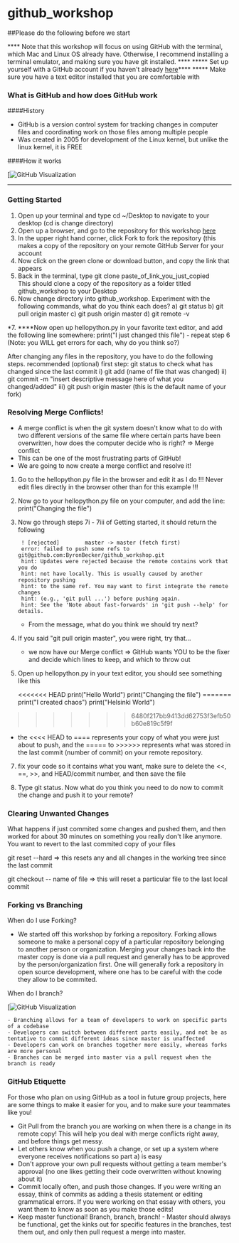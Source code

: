 # github_workshop

##Please do the following before we start

**** Note that this workshop will focus on using GitHub with the terminal, which Mac and Linux OS already have. Otherwise, I recommend installing a terminal emulator, and making sure you have git installed. ****
***** Set up yourself with a GitHub account if you haven't already [here](https://github.com/)****
***** Make sure you have a text editor installed that you are comfortable with

### What is GitHub and how does GitHub work

####History
* GitHub is a version control system for tracking changes in computer files and coordinating work on those files among multiple people
* Was created in 2005 for development of the Linux kernel, but unlike the linux kernel, it is FREE

####How it works

[![GitHub Visualization](https://camo.githubusercontent.com/d4de2fdb747fec0d3dc67b1640f37c12f3786f5b/687474703a2f2f6a6c6f72642e75732f6769742d69742f6173736574732f696d67732f72656d6f7465732e706e67)
*****

### Getting Started

1. Open up your terminal and type cd ~/Desktop to navigate to your desktop (cd is change directory)
2. Open up a browser, and go to the repository for this workshop [here](https://github.com/ByronBecker/github_workshop)
3. In the upper right hand corner, click Fork to fork the repository (this makes a copy of the repository on your remote GitHub Server for your account
4. Now click on the green clone or download button, and copy the link that appears  
5. Back in the terminal, type git clone paste_of_link_you_just_copied          
This should clone a copy of the repository as a folder titled github_workshop to your Desktop
6. Now change directory into github_workshop. Experiment with the following commands, what do you think each does?
    a) git status
    b) git pull origin master
    c) git push origin master
    d) git remote -v

*7. ****Now open up hellopython.py in your favorite text editor, and add the following line somewhere:    print("I just changed this file") 
    - repeat step 6 (Note: you WILL get errors for each, why do you think so?)

After changing any files in the repository, you have to do the following steps.
    recommended (optional) first step: git status to check what has changed since the last commit 
    i) git add (name of file that was changed) 
    ii) git commit -m "insert descriptive message here of what you changed/added" 
    iii) git push origin master   (this is the default name of your fork) 
    

### Resolving Merge Conflicts!

* A merge conflict is when the git system doesn't know what to do with two different versions of the same file where certain parts have been overwritten, how does the computer decide who is right? => Merge conflict
* This can be one of the most frustrating parts of GitHub!
* We are going to now create a merge conflict and resolve it!

1. Go to the hellopython.py file in the browser and edit it as I do  !!! Never edit files directly in the browser other than for this example !!!
2. Now go to your hellopython.py file on your computer, and add the line: print("Changing the file") 
3. Now go through steps 7i - 7iii of Getting started, it should return the following  

        ! [rejected]        master -> master (fetch first) 
        error: failed to push some refs to git@github.com:ByronBecker/github_workshop.git 
        hint: Updates were rejected because the remote contains work that you do 
        hint: not have locally. This is usually caused by another repository pushing 
        hint: to the same ref. You may want to first integrate the remote changes 
        hint: (e.g., 'git pull ...') before pushing again. 
        hint: See the 'Note about fast-forwards' in 'git push --help' for details. 

    - From the message, what do you think we should try next?

5. If you said "git pull origin master", you were right, try that...

    - we now have our Merge conflict => GitHub wants YOU to be the fixer and decide which lines to keep, and which to throw out

6. Open up hellopython.py in your text editor, you should see something like this

    <<<<<<< HEAD 
  print("Hello World") 
  print("Changing the file") 
  ======= 
  print("I created chaos") 
  print("Helsinki World") 
  >>>>>>> 6480f217bb9413dd62753f3efb50b60e819c5f9f 

  - the <<<< HEAD to ==== represents your copy of what you were just about to push, and the ===== to >>>>>> represents what was stored in the last commit (number of commit) on your remote repository.  

7. fix your code so it contains what you want, make sure to delete the <<, ==, >>, and HEAD/commit number, and then save the file

8. Type git status. Now what do you think you need to do now to commit the change and push it to your remote?


### Clearing Unwanted Changes

What happens if just commited some changes and pushed them, and then worked for about 30 minutes on something you really don't like anymore. You want to revert to the last commited copy of your files

git reset --hard   => this resets any and all changes in the working tree since the last commit

git checkout -- name of file => this will reset a particular file to the last local commit 


### Forking vs Branching

When do I use Forking?

* We started off this workshop by forking a repository. Forking allows someone to make a personal copy of a particular repository belonging to another person or organization. Merging your changes back into the master copy is done via a pull request and generally has to be approved by the person/organization first. One will generally fork a repository in open source development, where one has to be careful with the code they allow to be commited. 

When do I branch?
    
[![GitHub Visualization](http://www.bloggingpro.com/wp-content/uploads/lussumo-github-network-graph.jpg)

    - Branching allows for a team of developers to work on specific parts of a codebase
    - Developers can switch between different parts easily, and not be as tentative to commit different ideas since master is unaffected
    - Developers can work on branches together more easily, whereas forks are more personal
    - Branches can be merged into master via a pull request when the branch is ready


### GitHub Etiquette

For those who plan on using GitHub as a tool in future group projects, here are some things to make it easier for you, and to make sure your teammates like you!


* Git Pull from the branch you are working on when there is a change in its remote copy! This will help you deal with merge conflicts right away, and before things get messy.
* Let others know when you push a change, or set up a system where everyone receives notifications so part a) is easy
* Don't approve your own pull requests without getting a team member's approval (no one likes getting their code overwritten without knowing about it)
* Commit locally often, and push those changes. If you were writing an essay, think of commits as adding a thesis statement or editing grammatical errors. If you were working on that essay with others, you want them to know as soon as you make those edits!
* Keep master functional! Branch, branch, branch! - Master should always be functional, get the kinks out for specific features in the branches, test them out, and only then pull request a merge into master.





